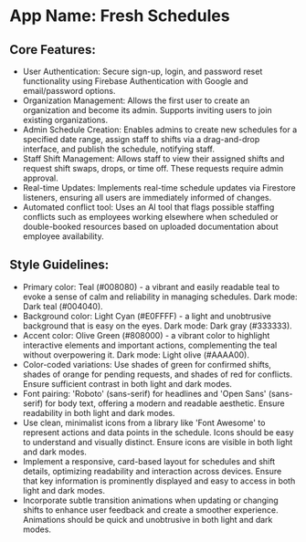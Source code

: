 # **App Name**: Fresh Schedules

## Core Features:

- User Authentication: Secure sign-up, login, and password reset functionality using Firebase Authentication with Google and email/password options.
- Organization Management: Allows the first user to create an organization and become its admin. Supports inviting users to join existing organizations.
- Admin Schedule Creation: Enables admins to create new schedules for a specified date range, assign staff to shifts via a drag-and-drop interface, and publish the schedule, notifying staff.
- Staff Shift Management: Allows staff to view their assigned shifts and request shift swaps, drops, or time off. These requests require admin approval.
- Real-time Updates: Implements real-time schedule updates via Firestore listeners, ensuring all users are immediately informed of changes.
- Automated conflict tool: Uses an AI tool that flags possible staffing conflicts such as employees working elsewhere when scheduled or double-booked resources based on uploaded documentation about employee availability.

## Style Guidelines:

- Primary color: Teal (#008080) - a vibrant and easily readable teal to evoke a sense of calm and reliability in managing schedules. Dark mode: Dark teal (#004040).
- Background color: Light Cyan (#E0FFFF) - a light and unobtrusive background that is easy on the eyes. Dark mode: Dark gray (#333333).
- Accent color: Olive Green (#808000) - a vibrant color to highlight interactive elements and important actions, complementing the teal without overpowering it. Dark mode: Light olive (#AAAA00).
- Color-coded variations: Use shades of green for confirmed shifts, shades of orange for pending requests, and shades of red for conflicts. Ensure sufficient contrast in both light and dark modes.
- Font pairing: 'Roboto' (sans-serif) for headlines and 'Open Sans' (sans-serif) for body text, offering a modern and readable aesthetic. Ensure readability in both light and dark modes.
- Use clean, minimalist icons from a library like 'Font Awesome' to represent actions and data points in the schedule. Icons should be easy to understand and visually distinct. Ensure icons are visible in both light and dark modes.
- Implement a responsive, card-based layout for schedules and shift details, optimizing readability and interaction across devices. Ensure that key information is prominently displayed and easy to access in both light and dark modes.
- Incorporate subtle transition animations when updating or changing shifts to enhance user feedback and create a smoother experience. Animations should be quick and unobtrusive in both light and dark modes.